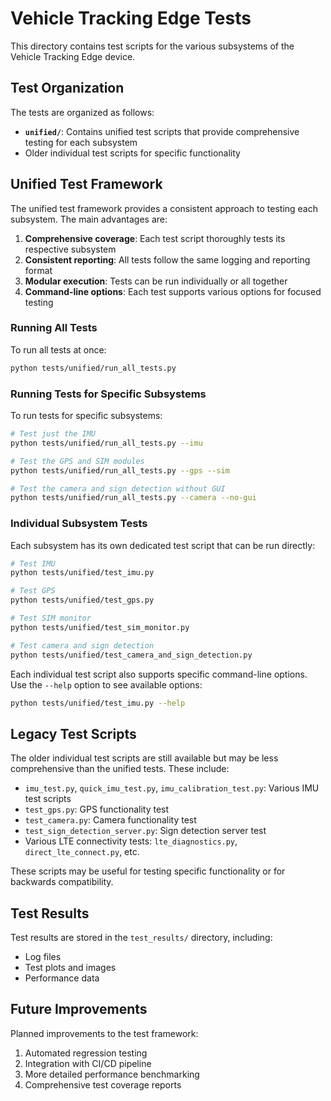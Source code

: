 # Vehicle Tracking Edge Tests

This directory contains test scripts for the various subsystems of the Vehicle Tracking Edge device.

## Test Organization

The tests are organized as follows:

- **`unified/`**: Contains unified test scripts that provide comprehensive testing for each subsystem
- Older individual test scripts for specific functionality

## Unified Test Framework

The unified test framework provides a consistent approach to testing each subsystem. The main advantages are:

1. **Comprehensive coverage**: Each test script thoroughly tests its respective subsystem
2. **Consistent reporting**: All tests follow the same logging and reporting format
3. **Modular execution**: Tests can be run individually or all together
4. **Command-line options**: Each test supports various options for focused testing

### Running All Tests

To run all tests at once:

```bash
python tests/unified/run_all_tests.py
```

### Running Tests for Specific Subsystems

To run tests for specific subsystems:

```bash
# Test just the IMU
python tests/unified/run_all_tests.py --imu

# Test the GPS and SIM modules
python tests/unified/run_all_tests.py --gps --sim

# Test the camera and sign detection without GUI
python tests/unified/run_all_tests.py --camera --no-gui
```

### Individual Subsystem Tests

Each subsystem has its own dedicated test script that can be run directly:

```bash
# Test IMU
python tests/unified/test_imu.py

# Test GPS
python tests/unified/test_gps.py

# Test SIM monitor
python tests/unified/test_sim_monitor.py

# Test camera and sign detection
python tests/unified/test_camera_and_sign_detection.py
```

Each individual test script also supports specific command-line options. Use the `--help` option to see available options:

```bash
python tests/unified/test_imu.py --help
```

## Legacy Test Scripts

The older individual test scripts are still available but may be less comprehensive than the unified tests. These include:

- `imu_test.py`, `quick_imu_test.py`, `imu_calibration_test.py`: Various IMU test scripts
- `test_gps.py`: GPS functionality test
- `test_camera.py`: Camera functionality test
- `test_sign_detection_server.py`: Sign detection server test
- Various LTE connectivity tests: `lte_diagnostics.py`, `direct_lte_connect.py`, etc.

These scripts may be useful for testing specific functionality or for backwards compatibility.

## Test Results

Test results are stored in the `test_results/` directory, including:
- Log files
- Test plots and images
- Performance data

## Future Improvements

Planned improvements to the test framework:
1. Automated regression testing
2. Integration with CI/CD pipeline
3. More detailed performance benchmarking
4. Comprehensive test coverage reports 